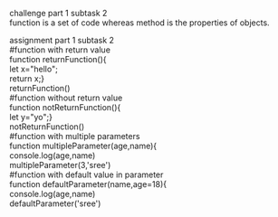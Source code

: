 challenge part 1 subtask 2<br>
function is a set of code whereas method is the properties of objects.

assignment part 1 subtask 2<br>
#function with return value<br>
function returnFunction(){<br>
	let x="hello";<br>
	return x;}<br>
returnFunction()<br>
#function without return value<br>
function notReturnFunction(){<br>
	let y="yo";}<br>
notReturnFunction()<br>
#function with multiple parameters<br>
function multipleParameter(age,name){<br>
        console.log(age,name)<br>
multipleParameter(3,'sree')<br>
#function with default value in parameter<br>
function defaultParameter(name,age=18){<br>
	console.log(age,name)<br>
defaultParameter('sree')<br>
